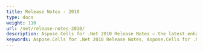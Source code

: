 ```yaml
---
title: Release Notes - 2010
type: docs
weight: 110
url: /net/release-notes-2010/
description: Aspose.Cells for .Net 2010 Release Notes – the latest enhancements, new features, and fixes.
keywords: Aspose.Cells for .Net 2010 Release Notes, Aspose.Cells for .Net 2010 updates and fixes
---
```



